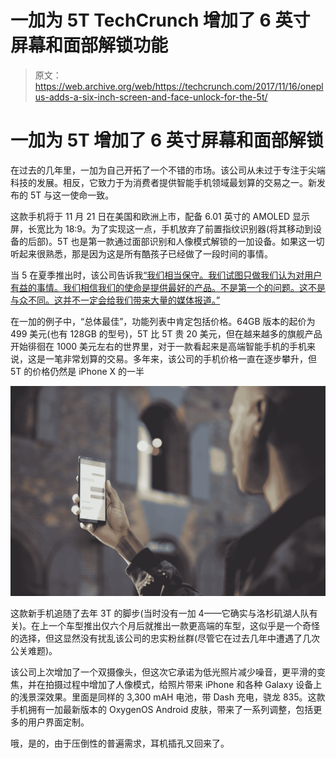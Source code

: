# 一加为 5T TechCrunch 增加了 6 英寸屏幕和面部解锁功能

> 原文：<https://web.archive.org/web/https://techcrunch.com/2017/11/16/oneplus-adds-a-six-inch-screen-and-face-unlock-for-the-5t/>

# 一加为 5T 增加了 6 英寸屏幕和面部解锁

在过去的几年里，一加为自己开拓了一个不错的市场。该公司从未过于专注于尖端科技的发展。相反，它致力于为消费者提供智能手机领域最划算的交易之一。新发布的 5T 与这一使命一致。

这款手机将于 11 月 21 日在美国和欧洲上市，配备 6.01 英寸的 AMOLED 显示屏，长宽比为 18:9。为了实现这一点，手机放弃了前置指纹识别器(将其移动到设备的后部)。5T 也是第一款通过面部识别和人像模式解锁的一加设备。如果这一切听起来很熟悉，那是因为这是所有酷孩子已经做了一段时间的事情。

当 5 在夏季推出时，该公司告诉我[“我们相当保守。我们试图只做我们认为对用户有益的事情。我们相信我们的使命是提供最好的产品。不是第一个的问题。这不是与众不同。这并不一定会给我们带来大量的媒体报道。”](https://web.archive.org/web/20221210015739/https://beta.techcrunch.com/2017/06/20/the-oneplus-5-brings-modest-improvements-to-the-best-deal-in-smartphones/)

在一加的例子中，“总体最佳”，功能列表中肯定包括价格。64GB 版本的起价为 499 美元(也有 128GB 的型号)，5T 比 5T 贵 20 美元，但在越来越多的旗舰产品开始徘徊在 1000 美元左右的世界里，对于一款看起来是高端智能手机的手机来说，这是一笔非常划算的交易。多年来，该公司的手机价格一直在逐步攀升，但 5T 的价格仍然是 iPhone X 的一半

![](img/58fd9481f9b64954ac8712f7e04647b0.png)

这款新手机追随了去年 3T 的脚步(当时没有一加 4——它确实与洛杉矶湖人队有关)。在上一个车型推出仅六个月后就推出一款更高端的车型，这似乎是一个奇怪的选择，但这显然没有扰乱该公司的忠实粉丝群(尽管它在过去几年中遭遇了几次公关难题)。

该公司上次增加了一个双摄像头，但这次它承诺为低光照片减少噪音，更平滑的变焦，并在拍摄过程中增加了人像模式，给照片带来 iPhone 和各种 Galaxy 设备上的浅景深效果。里面是同样的 3,300 mAH 电池，带 Dash 充电，骁龙 835。这款手机拥有一加最新版本的 OxygenOS Android 皮肤，带来了一系列调整，包括更多的用户界面定制。

哦，是的，由于压倒性的普遍需求，耳机插孔又回来了。